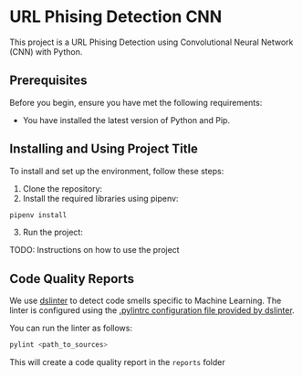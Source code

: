# URL Phising Detection CNN

This project is a URL Phising Detection using Convolutional Neural Network (CNN) with Python.

## Prerequisites

Before you begin, ensure you have met the following requirements:

* You have installed the latest version of Python and Pip.

## Installing and Using Project Title

To install and set up the environment, follow these steps:

1. Clone the repository:
2. Install the required libraries using pipenv:
```bash
pipenv install
```
3. Run the project:

TODO: Instructions on how to use the project


## Code Quality Reports

We use [dslinter](https://github.com/SERG-Delft/dslinter) to detect code smells specific to Machine Learning.
The linter is configured using the [.pylintrc configuration file provided by dslinter](https://github.com/Hynn01/dslinter/blob/main/docs/pylint-configuration-examples/pylintrc-with-only-dslinter-settings/.pylintrc).

You can run the linter as follows:
```bash
pylint <path_to_sources>
```

This will create a code quality report in the `reports` folder
